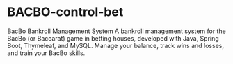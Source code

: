 # BACBO-control-bet
BacBo Bankroll Management System  A bankroll management system for the BacBo (or Baccarat) game in betting houses, developed with Java, Spring Boot, Thymeleaf, and MySQL. Manage your balance, track wins and losses, and train your BacBo skills.
